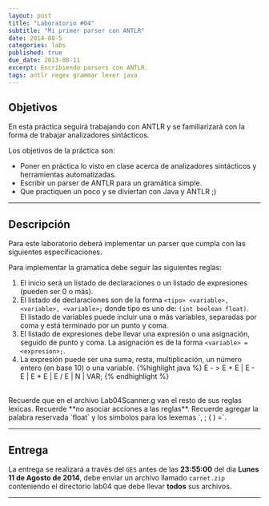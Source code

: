 ```yaml
---
layout: post
title: "Laboratorio #04"
subtitle: "Mi primer parser con ANTLR"
date: 2014-08-5
categories: labs
published: true
due_date: 2013-08-11
excerpt: Escribiendo parsers con ANTLR.
tags: antlr regex grammar lexer java
---
```


Objetivos
---------
En esta práctica seguirá trabajando con ANTLR y se familiarizará con la forma de trabajar analizadores sintácticos.

Los objetivos de la práctica son:
     
- Poner en práctica lo visto en clase acerca de analizadores sintácticos y herramientas automatizadas.
- Escribir un parser de ANTLR para un gramática simple.
- Que practiquen un poco y se diviertan con Java y ANTLR ;)

---
Descripción
-----------
     
Para este laboratorio deberá implementar un parser que cumpla con las siguientes especificaciones.
     
Para implementar la gramatica debe seguir las siguientes reglas:

1. El inicio será un listado de declaraciones o un listado de expresiones (pueden ser 0 o más).
2. El listado de declaraciones son de la forma `<tipo> <variable>, <variable>, <variable>;` donde tipo es uno de: `(int boolean float)`.  
El listado de variables puede incluir una o más variables, separadas por coma y está terminado por un punto y coma.
3. El listado de expresiones debe llevar una expresión o una asignación, seguido de punto y coma. La asignación es de la forma `<variable> = <expresion>;`.
4. La expresión puede ser una suma, resta, multiplicación, un número entero (en base 10) o una variable.
{%highlight java %}
  E - > E + E |
	E - E |
	E * E |
	E / E |
	N     |
	VAR;
{% endhighlight %}

<br/>
Recuerde que en el archivo Lab04Scanner.g van el resto de sus reglas lexicas.  
Recuerde **no asociar acciones a las reglas**.  
Recuerde agregar la palabra reservada `float` y los simbolos para los lexemas `, ; ( ) =`.

---
     
Entrega
-------     

La entrega se realizará a través del `GES` antes de las **23:55:00** del día **Lunes 11 de Agosto de 2014**, debe enviar un archivo llamado `carnet.zip` conteniendo el directorio lab04 que debe llevar **todos** sus archivos.

---